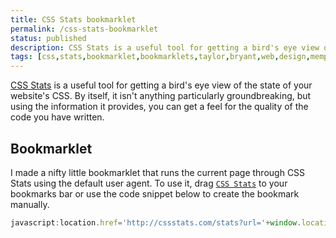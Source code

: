 ```yaml
---
title: CSS Stats bookmarklet
permalink: /css-stats-bookmarklet
status: published
description: CSS Stats is a useful tool for getting a bird's eye view of the state of your website's CSS. 
tags: [css,stats,bookmarklet,bookmarklets,taylor,bryant,web,design,memphis]
---
```


<a href="http://cssstats.com">CSS Stats</a> is a useful tool for getting a bird's eye view of the state of your website's CSS. By itself, it isn't anything particularly groundbreaking, but using the information it provides, you can get a feel for the quality of the code you have written.

## Bookmarklet
I made a nifty little bookmarklet that runs the current page through CSS Stats using the default user agent. To use it, drag <a href="javascript:location.href='http://cssstats.com/stats?url='+window.location.href+'&ua=Browser Default'" title="CSS Stats">`CSS Stats`</a> to your bookmarks bar or use the code snippet below to create the bookmark manually.

```javascript
javascript:location.href='http://cssstats.com/stats?url='+window.location.href+'&ua=Browser Default'
```